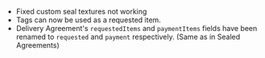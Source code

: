 - Fixed custom seal textures not working
- Tags can now be used as a requested item.
- Delivery Agreement's `requestedItems` and `paymentItems` fields have been renamed to `requested` and `payment` respectively. (Same as in Sealed Agreements)